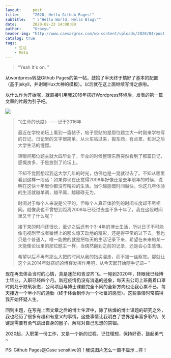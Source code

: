 ```yaml
---
layout:     post
title:      "2020, Hello Github Pages!"
subtitle:   " \"Hello World, Hello Blog\""
date:       2020-02-23 14:00:00
author:     "Groxyu"
header-img: "http://www.caesargrox.com/wp-content/uploads/2020/04/post-bg-2015.jpg"
catalog: true
tags:
    - 生活
    - Meta
---
```


> “Yeah It's on. ”

从wordpress转战Github Pages的第一帖，鼓捣了半天终于搞好了基本的配置（基于jekyll，并谢谢Hux大神的模板）。以后就在这上面继续写博之旅啦。

以什么作为开始呢，就直接引用我2016年搭好Wordpress环境后，发表的第一篇文章的片段为引子吧。

![](http://www.caesargrox.com/wp-content/uploads/2020/04/zhixingdiary.jpg)

>“《生命的长度》——记于2016年
>
>最近在学校论坛上看到一篇帖子，帖子里贴的是那位题主大一时刚来学校写的日记。日记里的文字很简单，从火车站过来，搬东西，有点累，和对之后大学生活的憧憬。
>
>转眼间那位题主就大四毕业了，毕业的时候整理东西突然看到了那篇日记，感慨良多，于是放到了论坛上。
>
>不知不觉回想起我这大学几年的时光，仿佛也是一晃就过去了。不知从哪里看到这样一段话：如果你现在还觉得2008年好像还是去年前年的时候，说明在这快十年里你都没有精彩的生活。当你越感慨时间越快，你这几年体验的生活就越单调，越平庸，越碌碌无为。
>
>时间对于每个人来说是公平的，但每个人真正体验到的时间长度却不尽相同。就像我也不曾想到距离2008年已经过去差不多十年了。我在这段时间里又干了什么呢？
>
>接下来的时间还很长，至少之后还有个3-4年的博士生活，所以日子不可能像电视剧里或者微博上的那么惊天动地的精彩，还是得平常的过下去。我也只是个普通人，唯一能做的就是把每天的生活记录下来，希望在未来的某一天能像论坛里的那位题主一样，当偶然翻到之前的记录，还是会心生感慨。
>
>希望以后不再有那么大把的时间从我的指尖溜走，而不被一丝察觉。那就让这个从2014年就搭好的博客发挥作用吧，从今天起开始随手记录~
 ”


现在再去体会当时的心情，真是迷茫和青涩齐飞。一晃到2020年，转眼我已经博士毕业，入职已经四个月。新冠疫情仍没有消退的迹象，每天去公司上班戴着口罩时刻处于缺氧状态，公司项目与博士课题完全不同的全新方向也让我心累不已，每天接近一个半小时的通勤（终于体会到作为一个社畜的感觉）。这些事情时常搞得我开始怀疑人生。

回到主题，在写完上面文章之后的博士生涯中，除了枯燥的博士课题的研究之外，我也经历了很多有趣和有意义的事情。这些事情让我明白了世界是丰富多彩的，关键是需要有勇气跳出自身的圈子，解除对自己思想的禁锢。

2020起，入职第一份工作，又是一个新的过程。记住理想，保持好奇，鼓起勇气~

PS: Github Pages是Case sensitive的！我说图片怎么一直不显示...摔！
